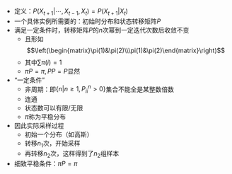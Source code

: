- 定义：$P(X_{t+1}|\cdots, X_{t-1},X_t) = P(X_{t+1}|X_t)$
- 一个具体实例所需要的：初始时分布和状态转移矩阵$P$
- 满足一定条件时，转移矩阵$P$的$n$次幂到一定迭代次数后收敛不变
  - 且形如$$\left(\begin{matrix}\pi(1)&\pi(2)\\\pi(1)&\pi(2)\end{matrix}\right)$$
  - 其中$\sum \pi(i)=1$
  - $\pi P=\pi, PP=P$显然
- “一定条件”
  - 非周期：即$\{n|n\ge 1, P_{ii}^n>0\}$集合不能全是某整数倍数
  - 连通
  - 状态数可以有限/无限
  - $\pi$称为平稳分布
- 因此实际采样过程
  - 初始一个分布（如高斯）
  - 转移$n_1$次，开始采样
  - 再转移$n_2$次，这样得到了$n_2$组样本
- 细致平稳条件：$\pi P=\pi$